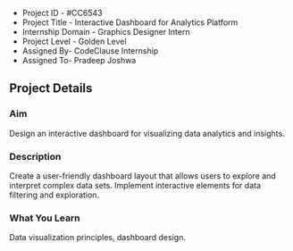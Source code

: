 - Project ID - #CC6543
- Project Title - Interactive Dashboard for Analytics Platform
- Internship Domain - Graphics Designer Intern
- Project Level - Golden Level
- Assigned By- CodeClause Internship
- Assigned To- Pradeep Joshwa
## Project Details
### Aim 
Design an interactive dashboard for visualizing data analytics and insights.
### Description
Create a user-friendly dashboard layout that allows users to explore and interpret
complex data sets. Implement interactive elements for data filtering and exploration.
### What You Learn
Data visualization principles, dashboard design.
